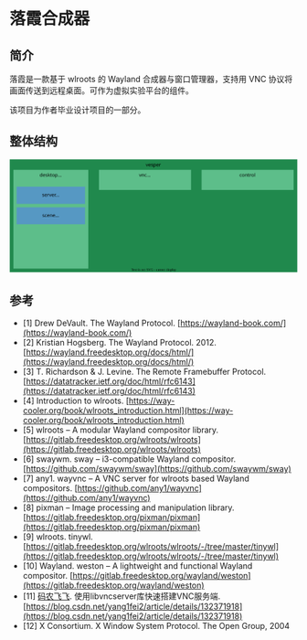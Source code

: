 # 落霞合成器

## 简介

落霞是一款基于 wlroots 的 Wayland 合成器与窗口管理器，支持用 VNC 协议将画面传送到远程桌面。可作为虚拟实验平台的组件。

该项目为作者毕业设计项目的一部分。

## 整体结构

![img](./doc/images/vesper-overview.drawio.svg)

## 参考

* \[1\] Drew DeVault. The Wayland Protocol. [https://wayland-book.com/](https://wayland-book.com/)
* \[2\] Kristian Hogsberg. The Wayland Protocol. 2012. [https://wayland.freedesktop.org/docs/html/](https://wayland.freedesktop.org/docs/html/)
* \[3\] T. Richardson & J. Levine. The Remote Framebuffer Protocol. [https://datatracker.ietf.org/doc/html/rfc6143](https://datatracker.ietf.org/doc/html/rfc6143)
* \[4\] Introduction to wlroots. [https://way-cooler.org/book/wlroots_introduction.html](https://way-cooler.org/book/wlroots_introduction.html)
* \[5\] wlroots – A modular Wayland compositor library. [https://gitlab.freedesktop.org/wlroots/wlroots](https://gitlab.freedesktop.org/wlroots/wlroots)
* \[6\] swaywm. sway – i3-compatible Wayland compositor. [https://github.com/swaywm/sway](https://github.com/swaywm/sway)
* \[7\] any1. wayvnc – A VNC server for wlroots based Wayland compositors. [https://github.com/any1/wayvnc](https://github.com/any1/wayvnc)
* \[8\] pixman – Image processing and manipulation library. [https://gitlab.freedesktop.org/pixman/pixman](https://gitlab.freedesktop.org/pixman/pixman)
* \[9\] wlroots. tinywl. [https://gitlab.freedesktop.org/wlroots/wlroots/-/tree/master/tinywl](https://gitlab.freedesktop.org/wlroots/wlroots/-/tree/master/tinywl)
* \[10\] Wayland. weston – A lightweight and functional Wayland compositor. [https://gitlab.freedesktop.org/wayland/weston](https://gitlab.freedesktop.org/wayland/weston)
* [11] [码农飞飞](https://blog.csdn.net/yang1fei2 "码农飞飞"). 使用libvncserver库快速搭建VNC服务端. [https://blog.csdn.net/yang1fei2/article/details/132371918](https://blog.csdn.net/yang1fei2/article/details/132371918)
* [12] X Consortium. X Window System Protocol. The Open Group, 2004
